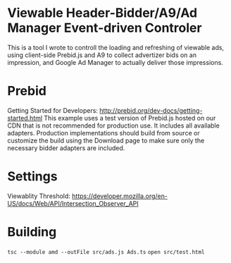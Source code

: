 # Viewable Header-Bidder/A9/Ad Manager Event-driven Controler

This is a tool I wrote to controll the loading and refreshing of viewable ads, using client-side Prebid.js and A9 to collect advertizer bids on an impression, and Google Ad Manager to actually deliver those impressions.

# Prebid
Getting Started for Developers: http://prebid.org/dev-docs/getting-started.html
This example uses a test version of Prebid.js hosted on our CDN that is not recommended for production use. It includes all available adapters. Production implementations should build from source or customize the build using the Download page to make sure only the necessary bidder adapters are included. 

# Settings
Viewablity Threshold: https://developer.mozilla.org/en-US/docs/Web/API/Intersection_Observer_API

# Building
`tsc --module amd --outFile src/ads.js Ads.ts`
`open src/test.html`
